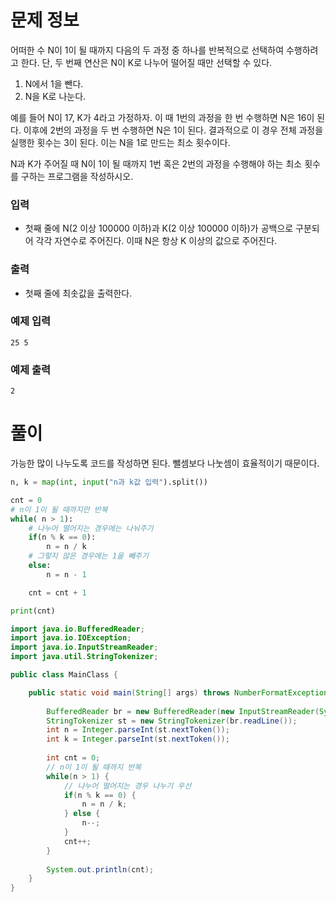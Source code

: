 # 문제 정보

어떠한 수 N이 1이 될 때까지 다음의 두 과정 중 하나를 반복적으로 선택하여 수행하려고 한다. 단, 두 번째 연산은 N이 K로 나누어 떨어질 때만 선택할 수 있다.

1. N에서 1을 뺀다.
2. N을 K로 나눈다.

예를 들어 N이 17, K가 4라고 가정하자. 이 때 1번의 과정을 한 번 수행하면 N은 16이 된다. 이후에 2번의 과정을 두 번 수행하면 N은 1이 된다. 결과적으로 이 경우 전체 과정을 실행한 횟수는 3이 된다. 이는 N을 1로 만드는 최소 횟수이다.

N과 K가 주어질 때 N이 1이 될 때까지 1번 혹은 2번의 과정을 수행해야 하는 최소 횟수를 구하는 프로그램을 작성하시오.

### 입력

- 첫째 줄에 N(2 이상 100000 이하)과 K(2 이상 100000 이하)가 공백으로 구분되어 각각 자연수로 주어진다. 이때 N은 항상 K 이상의 값으로 주어진다.

### 출력

- 첫째 줄에 최솟값을 출력한다.

### 예제 입력

```
25 5
```

### 예제 출력

```
2
```

# 풀이

가능한 많이 나누도록 코드를 작성하면 된다. 뺄셈보다 나눗셈이 효율적이기 때문이다.

```python
n, k = map(int, input("n과 k값 입력").split())

cnt = 0
# n이 1이 될 때까지만 반복
while( n > 1):
    # 나누어 떨어지는 경우에는 나눠주기
    if(n % k == 0):
        n = n / k
    # 그렇지 않은 경우에는 1을 빼주기
    else:
        n = n - 1

    cnt = cnt + 1

print(cnt)
```

```java
import java.io.BufferedReader;
import java.io.IOException;
import java.io.InputStreamReader;
import java.util.StringTokenizer;

public class MainClass {

	public static void main(String[] args) throws NumberFormatException, IOException {
		
		BufferedReader br = new BufferedReader(new InputStreamReader(System.in));
		StringTokenizer st = new StringTokenizer(br.readLine());
		int n = Integer.parseInt(st.nextToken());
		int k = Integer.parseInt(st.nextToken());
		
		int cnt = 0;
		// n이 1이 될 때까지 반복
		while(n > 1) {
			// 나누어 떨어지는 경우 나누기 우선
			if(n % k == 0) {
				n = n / k;
			} else {
				n--;
			}
			cnt++;
		}
		
		System.out.println(cnt);
	}
}
```